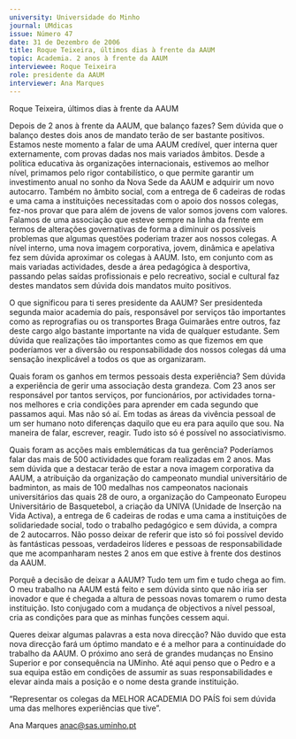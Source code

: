 ```yaml
---
university: Universidade do Minho
journal: UMdicas
issue: Número 47
date: 31 de Dezembro de 2006
title: Roque Teixeira, últimos dias à frente da AAUM
topic: Academia. 2 anos à frente da AAUM
interviewee: Roque Teixeira
role: presidente da AAUM
interviewer: Ana Marques
---
```




Roque Teixeira, últimos dias à frente
da AAUM


Depois de 2 anos à frente da AAUM, que
balanço fazes?
Sem dúvida que o balanço destes dois
anos de mandato terão de ser bastante
positivos. Estamos neste momento a falar
de uma AAUM credível, quer interna quer
externamente, com provas dadas nos mais
variados âmbitos. Desde a política
educativa às organizações internacionais,
estivemos ao melhor nível, primamos pelo
rigor contabilístico, o que permite garantir
um investimento anual no sonho da Nova
Sede da AAUM e adquirir um novo
autocarro.
Também no âmbito social, com a entrega
de 6 cadeiras de rodas e uma cama a
instituições necessitadas com o apoio dos
nossos colegas, fez-nos provar que para
além de jovens de valor somos jovens com
valores.
Falamos de uma associação que esteve
sempre na linha da frente em termos de
alterações governativas de forma a
diminuir os possíveis problemas que
algumas questões poderiam trazer aos
nossos colegas.
A nível interno, uma nova imagem
corporativa, jovem, dinâmica e apelativa
fez sem dúvida aproximar os colegas à
AAUM. Isto, em conjunto com as mais
variadas actividades, desde a área
pedagógica à desportiva, passando pelas
saídas profissionais e pelo recreativo,
social e cultural faz destes mandatos sem
dúvida dois mandatos muito positivos.


O que significou para ti seres presidente
da AAUM?
Ser presidenteda segunda maior
academia do país, responsável por
serviços tão importantes como as
reprografias ou os transportes Braga
Guimarães entre outros, faz deste cargo
algo bastante importante na vida de
qualquer estudante.
Sem dúvida que realizações tão
importantes como as que fizemos em que
poderíamos ver a diversão ou
responsabilidade dos nossos colegas dá
uma sensação inexplicável a todos os que
as organizaram.


Quais foram os ganhos em termos
pessoais desta experiência?
Sem dúvida a experiência de gerir uma
associação desta grandeza. Com 23 anos
ser responsável por tantos serviços, por
funcionários, por actividades torna-nos
melhores e cria condições para aprender
em cada segundo que passamos aqui.
Mas não só aí. Em todas as áreas da
vivência pessoal de um ser humano noto
diferenças daquilo que eu era para aquilo
que sou. Na maneira de falar, escrever,
reagir. Tudo isto só é possível no
associativismo.


Quais foram as acções mais
emblemáticas da tua gerência?
Poderíamos falar das mais de 500
actividades que foram realizadas em 2
anos. Mas sem dúvida que a destacar terão
de estar a nova imagem corporativa da
AAUM, a atribuição da organização do
campeonato mundial universitário de
badminton, as mais de 100 medalhas nos
campeonatos nacionais universitários das
quais 28 de ouro, a organização do
Campeonato Europeu Universitário de
Basquetebol, a criação da UNIVA (Unidade
de Inserção na Vida Activa), a entrega de 6
cadeiras de rodas e uma cama a
instituições de solidariedade social, todo o
trabalho pedagógico e sem dúvida, a
compra de 2 autocarros.
Não posso deixar de referir que isto só foi
possível devido às fantásticas pessoas,
verdadeiros líderes e pessoas de
responsabilidade que me acompanharam
nestes 2 anos em que estive à frente dos
destinos da AAUM.


Porquê a decisão de deixar a AAUM?
Tudo tem um fim e tudo chega ao fim. O
meu trabalho na AAUM está feito e sem
dúvida sinto que não iria ser inovador e que
é chegada a altura de pessoas novas
tomarem o rumo desta instituição. Isto
conjugado com a mudança de objectivos a
nível pessoal, cria as condições para que
as minhas funções cessem aqui.


Queres deixar algumas palavras a esta
nova direcção?
Não duvido que esta nova direcção fará um
óptimo mandato e é a melhor para a
continuidade do trabalho da AAUM. O
próximo ano será de grandes mudanças no
Ensino Superior e por consequência na
UMinho. Até aqui penso que o Pedro e a
sua equipa estão em condições de assumir
as suas responsabilidades e elevar ainda
mais a posição e o nome desta grande
instituição.


“Representar os colegas da MELHOR ACADEMIA
DO PAÍS foi sem dúvida uma das melhores
experiências que tive”.


Ana Marques
anac@sas.uminho.pt